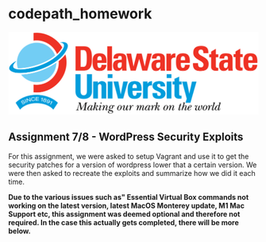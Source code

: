 # codepath_homework

<img src='/DESU-Logo.png' height="auto" width="720"/>

<h2>Assignment 7/8 - WordPress Security Exploits</h2>

For this assignment, we were asked to setup Vagrant and use it to get the security patches for a version of wordpress lower that a certain version. We were then asked to recreate the exploits and summarize how we did it each time.

<b>Due to the various issues such as" Essential Virtual Box commands not working on the latest version, latest MacOS Monterey update, M1 Mac Support etc, this assignment was deemed optional and therefore not required. In the case this actually gets completed, there will be more below.</b>